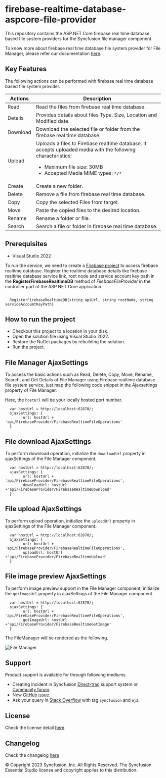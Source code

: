 # firebase-realtime-database-aspcore-file-provider

This repository contains the ASP.NET Core firebase real time database based file system providers for the Syncfusion file manager component.

To know more about firebase real time database file system provider for File Manager, please refer our documentation [here](https://ej2.syncfusion.com/aspnetcore/documentation/file-manager/file-system-provider#firebase-realtime-database-file-system-provider).

## Key Features

The following actions can be performed with firebase real time database based file system provider.

| **Actions** | **Description** |
| --- | --- |
| Read     | Read the files from firebase real time database. |
| Details  | Provides details about files Type, Size, Location and Modified date. |
| Download | Download the selected file or folder from the firebase real time database. |
| Upload   | Uploads a files to Firebase realtime database. It accepts uploaded media with the following characteristics: <ul><li>Maximum file size:  30MB<li>Accepted Media MIME types: `*/*` </li></ul> |
| Create   | Create a new folder. |
| Delete   | Remove a file from firebase real time database. |
| Copy     | Copy the selected Files from target. |
| Move     | Paste the copied files to the desired location. |
| Rename   | Rename a folder or file. |
| Search   | Search a file or folder in firebase real time database. |

## Prerequisites

* Visual Studio 2022

To run the service, we need to create a [Firebase project](https://console.firebase.google.com/) to access firebase realtime database. Register the realtime database details like firebase realtime database service link, root node and service account key path in the **RegisterFirebaseRealtimeDB** method of *FilebaseFileProvider* in the controller part of the ASP.NET Core application.

```

  RegisterFirebaseRealtimeDB(string apiUrl, string rootNode, string serviceAccountKeyPath)

```

## How to run the project

* Checkout this project to a location in your disk.
* Open the solution file using Visual Studio 2022.
* Restore the NuGet packages by rebuilding the solution.
* Run the project.

## File Manager AjaxSettings

To access the basic actions such as Read, Delete, Copy, Move, Rename, Search, and Get Details of File Manager using Firebase realtime database file system service, just map the following code snippet in the Ajaxsettings property of File Manager.

Here, the `hostUrl` will be your locally hosted port number.

```
  var hostUrl = http://localhost:62870/;
  ajaxSettings: {
        url: hostUrl + 'api/FirebaseProvider/FirebaseRealtimeFileOperations'
  }
```

## File download AjaxSettings

To perform download operation, initialize the `downloadUrl` property in ajaxSettings of the File Manager component.

```
  var hostUrl = http://localhost:62870/;
  ajaxSettings: {
        url: hostUrl + 'api/FirebaseProvider/FirebaseRealtimeFileOperations',
        downloadUrl: hostUrl +'api/FirebaseProvider/FirebaseRealtimeDownload'
  }
```

## File upload AjaxSettings

To perform upload operation, initialize the `uploadUrl` property in ajaxSettings of the File Manager component.

```
  var hostUrl = http://localhost:62870/;
  ajaxSettings: {
        url: hostUrl + 'api/FirebaseProvider/FirebaseRealtimeFileOperations',
        uploadUrl: hostUrl +'api/FirebaseProvider/FirebaseRealtimeUpload'
  }
```

## File image preview AjaxSettings

To perform image preview support in the File Manager component, initialize the `getImageUrl` property in ajaxSettings of the File Manager component.

```
  var hostUrl = http://localhost:62870/;
  ajaxSettings: {
        url: hostUrl + 'api/FirebaseProvider/FirebaseRealtimeFileOperations',
        getImageUrl: hostUrl +'api/FirebaseProvider/FirebaseRealtimeGetImage'
  }
```

The FileManager will be rendered as the following.

![File Manager](https://ej2.syncfusion.com/products/images/file-manager/readme.gif)


## Support

Product support is available for through following mediums.

* Creating incident in Syncfusion [Direct-trac](https://www.syncfusion.com/support/directtrac/incidents?utm_source=npm&utm_campaign=filemanager) support system or [Community forum](https://www.syncfusion.com/forums/essential-js2?utm_source=npm&utm_campaign=filemanager).
* New [GitHub issue](https://github.com/syncfusion/ej2-javascript-ui-controls/issues/new).
* Ask your query in [Stack Overflow](https://stackoverflow.com/?utm_source=npm&utm_campaign=filemanager) with tag `syncfusion` and `ej2`.

## License

Check the license detail [here](https://github.com/syncfusion/ej2-javascript-ui-controls/blob/master/license).

## Changelog

Check the changelog [here](https://github.com/syncfusion/ej2-javascript-ui-controls/blob/master/controls/filemanager/CHANGELOG.md)

© Copyright 2023 Syncfusion, Inc. All Rights Reserved. The Syncfusion Essential Studio license and copyright applies to this distribution.
